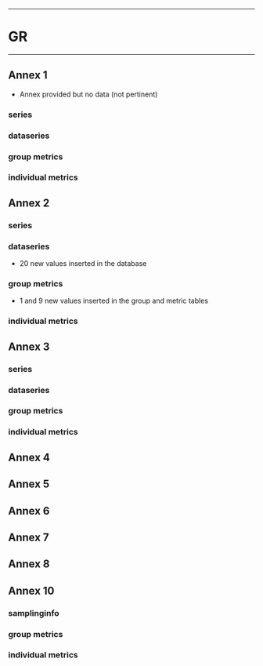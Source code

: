 -----------------------------------------------------------
# GR
-----------------------------------------------------------

## Annex 1
* Annex provided but no data (not pertinent)
### series

### dataseries


### group metrics


### individual metrics

## Annex 2

### series

### dataseries
* 20 new values inserted in the database

### group metrics
* 1 and 9 new values inserted in the group and metric tables

### individual metrics



## Annex 3

### series

### dataseries


### group metrics


### individual metrics



## Annex 4


## Annex 5


## Annex 6



## Annex 7



## Annex 8


## Annex 10

### samplinginfo


### group metrics


### individual metrics




